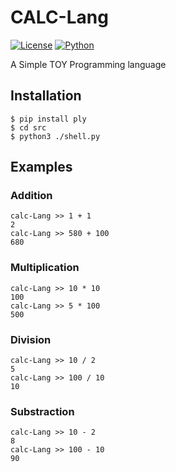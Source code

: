 # CALC-Lang
[![License](https://img.shields.io/badge/license-BSD--3--Clause-blue.svg)](https://opensource.org/licenses/BSD-3-Clause)
[![Python](https://img.shields.io/badge/Python-v.3.*-green.svg)](https://www.python.org/download/releases/3.0/)

A Simple TOY Programming language

## Installation
```
$ pip install ply
$ cd src
$ python3 ./shell.py
```
## Examples

### Addition
```
calc-Lang >> 1 + 1
2
calc-Lang >> 580 + 100
680
```

### Multiplication
```
calc-Lang >> 10 * 10
100
calc-Lang >> 5 * 100
500
```

### Division
```
calc-Lang >> 10 / 2
5
calc-Lang >> 100 / 10
10
```

### Substraction
```
calc-Lang >> 10 - 2
8
calc-Lang >> 100 - 10
90
```

